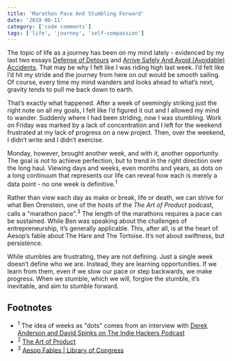 ```yaml
---
title: 'Marathon Pace And Stumbling Forward'
date: '2019-06-11'
category: ['code comments']
tags: ['life', 'journey', 'self-compassion']
---
```


The topic of life as a journey has been on my mind lately - evidenced by my last two essays [Defense of Detours](https://www.stephencharlesweiss.com/2019-06-04/in-defense-of-detours/) and [Arrive Safely And Avoid (Avoidable) Accidents](https://www.stephencharlesweiss.com/2019-05-27/quickly-stop-part-1-avoid-avoidable/). That may be why I felt like I was riding high last week. I’d felt like I’d hit my stride and the journey from here on out would be smooth sailing. Of course, every time my mind wanders and looks ahead to what’s next, gravity tends to pull me back down to earth.

That’s exactly what happened. After a week of seemingly striking just the right note on all my goals, I felt like I’d figured it out and I allowed my mind to wander. Suddenly where I had been striding, now I was stumbling. Work on Friday was marked by a lack of concentration and I left for the weekend frustrated at my lack of progress on a new project. Then, over the weekend, I didn’t write and I didn’t exercise.

Monday, however, brought another week, and with it, another opportunity. The goal is not to achieve perfection, but to trend in the right direction over the long haul. Viewing days and weeks, even months and years, as dots on a long continuum that represents our life can reveal how each is merely a data point - no one week is definitive.<sup>1</sup>

Rather than view each day as make or break, life or death, we can strive for what Ben Orenstein, one of the hosts of the _The Art of Product_ podcast, calls a "marathon pace".<sup>3</sup> The length of the marathons requires a pace can be sustained. While Ben was speaking about the challenges of entrepreneurship, it’s generally applicable. This, after all, is at the heart of Aesop’s fable about The Hare and The Tortoise. It’s not about swiftness, but persistence.

While stumbles are frustrating, they are not defining. Just a single week doesn’t define who we are. Instead, they are learning opportunities. If we learn from them, even if we slow our pace or step backwards, we make progress. When we stumble, which we will, forgive the stumble, it’s inevitable, and aim to stumble forward.

## Footnotes

- <sup>1</sup> The idea of weeks as "dots" comes from an interview with [Derek Anderson and David Spinks on The Indie Hackers Podcast](https://overcast.fm/+JmiO_SRQc/57:26)
- <sup>2</sup> [The Art of Product](https://artofproductpodcast.com/)
- <sup>3</sup> [Aesop Fables | Library of Congress](http://www.read.gov/aesop/025.html)
